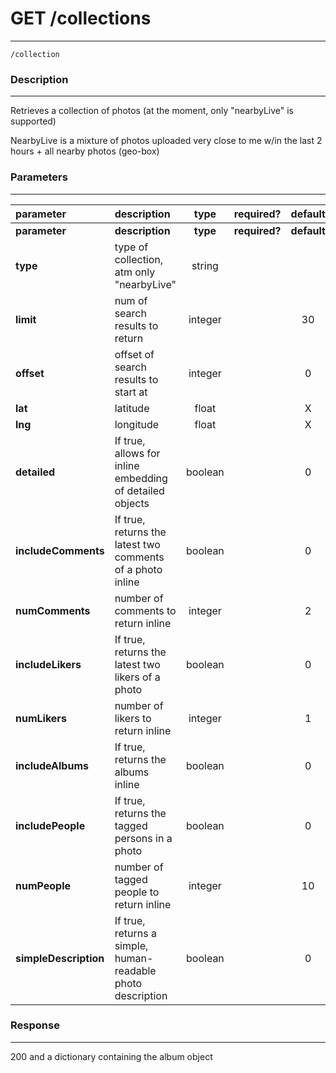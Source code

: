 # GET /collections
***
`/collection`

### Description
***
Retrieves a collection of photos (at the moment, only "nearbyLive" is supported)

NearbyLive is a mixture of photos uploaded very close to me w/in the last 2 hours + all nearby photos (geo-box)
### Parameters
***

|parameter| description| type |required? |default|
|:---------|:--------------|:----------:|:------------:|:------------:|
|**parameter**| **description**| **type** |**required?** |**default**|
|**type**|type of collection, atm only "nearbyLive"|string|||
|**limit**|num of search results to return|integer||30|
|**offset**|offset of search results to start at|integer||0|
|**lat**|latitude|float||X|
|**lng**|longitude|float||X|
|**detailed**| If true, allows for inline embedding of detailed objects|boolean||0|
|**includeComments**| If true, returns the latest two comments of a photo inline|boolean||0|
|**numComments**| number of comments to return inline|integer||2|
|**includeLikers**|If true, returns the latest two likers of a photo|boolean| |0|
|**numLikers**| number of likers to return inline|integer||1|
|**includeAlbums**|If true, returns the albums inline|boolean||0|
|**includePeople**|If true, returns the tagged persons in a photo|boolean| |0|
|**numPeople**| number of tagged people to return inline|integer||10|
|**simpleDescription**|If true, returns a simple, human-readable photo description|boolean||0|

### Response
***
200 and a dictionary containing the album object

